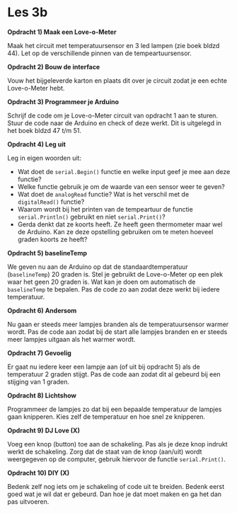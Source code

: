 # Les 3b

**Opdracht 1) Maak een Love-o-Meter**

Maak het circuit met temperatuursensor en 3 led lampen (zie boek bldzd 44). Let op de verschillende pinnen van de tempeartuursensor.

**Opdracht 2) Bouw de interface**

Vouw het bijgeleverde karton en plaats dit over je circuit zodat je een echte Love-o-Meter hebt.

**Opdracht 3) Programmeer je Arduino**

Schrijf de code om je Love-o-Meter circuit van opdracht 1 aan te  sturen. Stuur de code naar de Arduino en check of deze werkt. Dit is uitgelegd in het boek bldzd 47 t/m 51.

**Opdracht 4) Leg uit**

Leg in eigen woorden uit:
- Wat doet de `serial.Begin()` functie en welke input geef je mee aan deze functie?
- Welke functie gebruik je om de waarde van een sensor weer te geven?
- Wat doet de `analogRead` functie? Wat is het verschil met de `digitalRead()` functie?
- Waarom wordt bij het printen van de tempeartuur de functie `serial.Println()` gebruikt en niet `serial.Print()`?
- Gerda denkt dat ze koorts heeft. Ze heeft geen thermometer maar wel de Arduino. Kan ze deze opstelling gebruiken om te meten hoeveel graden koorts ze heeft?

**Opdracht 5) baselineTemp**

We geven nu aan de Arduino op dat de standaardtemperatuur (`baselineTemp`) 20 graden is. Stel je gebruikt de Love-o-Meter op een plek waar het geen 20 graden is. Wat kan je doen om automatisch de `baselineTemp` te bepalen. Pas de code zo aan zodat deze werkt bij iedere temperatuur.

**Opdracht 6) Andersom**

Nu gaan er steeds meer lampjes branden als de temperatuursensor warmer wordt. Pas de code aan zodat bij de start alle lampjes branden en er steeds meer lampjes uitgaan als het warmer wordt.

**Opdracht 7) Gevoelig**

Er gaat nu iedere keer een lampje aan (of uit bij opdracht 5) als de temperatuur 2 graden stijgt. Pas de code aan zodat dit al gebeurd bij een stijging van 1 graden.

**Opdracht 8) Lichtshow**

Programmeer de lampjes zo dat bij een bepaalde temperatuur de lampjes gaan knipperen. Kies zelf de temperatuur en hoe snel ze knipperen.

**Opdracht 9) DJ Love (X)**

Voeg een knop (button) toe aan de schakeling. Pas als je deze knop indrukt werkt de schakeling. Zorg dat de staat van de knop (aan/uit) wordt weergegeven op de computer, gebruik hiervoor de functie `serial.Print()`.

**Opdracht 10) DIY (X)**

Bedenk zelf nog iets om je schakeling of code uit te breiden. Bedenk eerst goed wat je wil dat er gebeurd. Dan hoe je dat moet maken en ga het dan pas uitvoeren.
